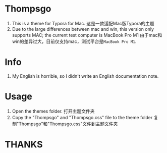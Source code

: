 # Thompsgo
1. This is a theme for Typora for Mac.
   这是一款适配Mac版Typora的主题
2. Due to the large differences between mac and win, this version only supports MAC; the current test computer is MacBook Pro M1
   由于mac和win的差异过大，目前仅支持mac，测试平台是`MacBook Pro M1`.
   
# Info
1. My English is horrible, so I didn't write an English documentation note.

# Usage
1. Open the themes folder.
   打开主题文件夹
2. Copy the "Thompsgo" and "Thompsgo.css" file to the theme folder
   复制"Thompsgo"和"Thompsgo.css"文件到主题文件夹
   
# THANKS

